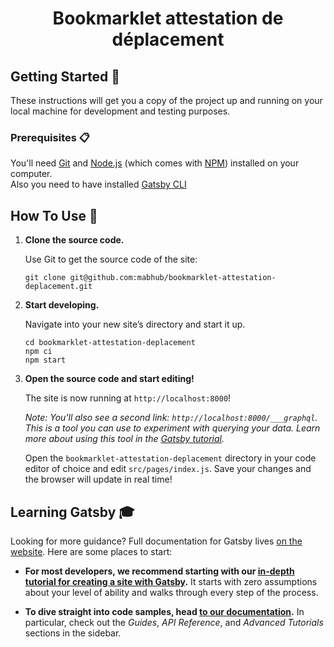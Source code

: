<h1 align="center">
  Bookmarklet attestation de déplacement
</h1>

## Getting Started 🚀

These instructions will get you a copy of the project up and running on your local machine for development and testing purposes.

### Prerequisites 📋

You'll need [Git](https://git-scm.com) and [Node.js](https://nodejs.org/en/download/) (which comes with [NPM](http://npmjs.com)) installed on your computer.\
Also you need to have installed [Gatsby CLI](https://www.gatsbyjs.org/docs/quick-start/)

## How To Use 🔧

1. **Clone the source code.**

   Use Git to get the source code of the site:

   ```shell
   git clone git@github.com:mabhub/bookmarklet-attestation-deplacement.git
   ```

2. **Start developing.**

   Navigate into your new site’s directory and start it up.

   ```shell
   cd bookmarklet-attestation-deplacement
   npm ci
   npm start
   ```

3. **Open the source code and start editing!**

   The site is now running at `http://localhost:8000`!

   _Note: You'll also see a second link: _`http://localhost:8000/___graphql`_. This is a tool you can use to experiment with querying your data. Learn more about using this tool in the [Gatsby tutorial](https://www.gatsbyjs.com/tutorial/part-five/#introducing-graphiql)._

   Open the `bookmarklet-attestation-deplacement` directory in your code editor
   of choice and edit `src/pages/index.js`. Save your changes and the browser
   will update in real time!

## Learning Gatsby 🎓

Looking for more guidance? Full documentation for Gatsby lives [on the website](https://www.gatsbyjs.com/). Here are some places to start:

- **For most developers, we recommend starting with our [in-depth tutorial for creating a site with Gatsby](https://www.gatsbyjs.com/tutorial/).** It starts with zero assumptions about your level of ability and walks through every step of the process.

- **To dive straight into code samples, head [to our documentation](https://www.gatsbyjs.com/docs/).** In particular, check out the _Guides_, _API Reference_, and _Advanced Tutorials_ sections in the sidebar.
